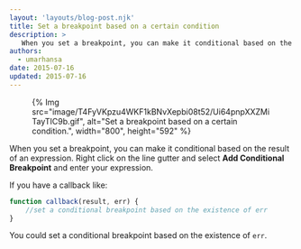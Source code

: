 ```yaml
---
layout: 'layouts/blog-post.njk'
title: Set a breakpoint based on a certain condition
description: >
   When you set a breakpoint, you can make it conditional based on the result of an expression.
authors:
  - umarhansa
date: 2015-07-16
updated: 2015-07-16
---
```


<figure>
{% Img src="image/T4FyVKpzu4WKF1kBNvXepbi08t52/Ui64pnpXXZMiTayTIC9b.gif", alt="Set a breakpoint based on a certain condition.", width="800", height="592" %}
</figure>

When you set a breakpoint, you can make it conditional based on the result of an expression. Right click on the line gutter and select __Add Conditional Breakpoint__ and enter your expression.


If you have a callback like:

```js
function callback(result, err) {
    //set a conditional breakpoint based on the existence of err
}
```

You could set a conditional breakpoint based on the existence of `err`.





